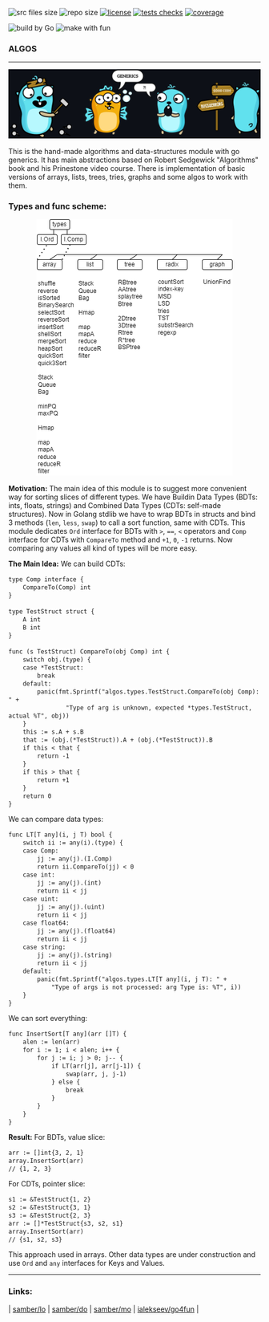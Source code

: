 <p align="left">
	<img src="https://img.shields.io/github/languages/code-size/kselnaag/algos?style=plastic" title="src files size" alt="src files size">
	<img src="https://img.shields.io/github/repo-size/kselnaag/algos?style=plastic" title="repo size" alt="repo size">
	<a href="https://github.com/kselnaag/algos/blob/master/LICENSE" title="LICENSE"><img src="https://img.shields.io/github/license/kselnaag/algos?style=plastic" alt="license"></a>
	<a href="https://github.com/kselnaag/algos/actions" title="Workflows"><img src="https://img.shields.io/github/actions/workflow/status/kselnaag/algos/go.yml?branch=master&style=plastic" alt="tests checks"></a>
	<a href="https://kselnaag.github.io/algos" title="coverage"><img src="https://img.shields.io/badge/GHpages-coverage-blueviolet?style=plastic" alt="coverage"></a>
</p>
<p align="left">
	<img src="https://img.shields.io/static/v1?label=build%20by&message=Go&color=ffa757&style=plastic" alt="build by Go">
	<img src="https://img.shields.io/static/v1?label=make%20with&message=%F0%9F%8E%89%E2%9C%A8&color=ffa757&style=plastic" alt="make with fun">
</p>

### **ALGOS**
----

<p align="center">
  <img src="https://raw.githubusercontent.com/kselnaag/algos/master/pics/myGophers.jpg" title="#DIY #GENERICS #ERRORS" alt="#DIY #GENERICS #ERRORS"/>
</p>

This is the hand-made algorithms and data-structures module with go generics. It has main abstractions based on Robert Sedgewick "Algorithms" book and his Prinestone video course. There is implementation of basic versions of arrays, lists, trees, tries, graphs and some algos to work with them.

### **Types and func scheme:**
<p align="center">
  <img src="https://raw.githubusercontent.com/kselnaag/algos/master/pics/algos.png" title="Types and func scheme" alt="Types and func scheme"/>
</p>

**Motivation:**
The main idea of this module is to suggest more convenient way for sorting slices of different types. We have Buildin Data Types (BDTs: ints, floats, strings) and Combined Data Types (CDTs: self-made structures). Now in Golang stdlib we have to wrap BDTs in structs and bind 3 methods (`len`, `less`, `swap`) to call a sort function, same with CDTs. This module dedicates `Ord` interface for BDTs with `>`, `==`, `<` operators and `Comp` interface for CDTs with `CompareTo` method and `+1`, `0`, `-1` returns. Now comparing any values all kind of types will be more easy.

**The Main Idea:**
We can build CDTs:
```
type Comp interface {
	CompareTo(Comp) int
}

type TestStruct struct {
	A int
	B int
}

func (s TestStruct) CompareTo(obj Comp) int {
	switch obj.(type) {
	case *TestStruct:
		break
	default:
		panic(fmt.Sprintf("algos.types.TestStruct.CompareTo(obj Comp): " +
				"Type of arg is unknown, expected *types.TestStruct, actual %T", obj))
	}
	this := s.A + s.B
	that := (obj.(*TestStruct)).A + (obj.(*TestStruct)).B
	if this < that {
		return -1
	}
	if this > that {
		return +1
	}
	return 0
}
```

We can compare data types:
```
func LT[T any](i, j T) bool {
	switch ii := any(i).(type) {
	case Comp:
		jj := any(j).(I.Comp)
		return ii.CompareTo(jj) < 0
	case int:
		jj := any(j).(int)
		return ii < jj
	case uint:
		jj := any(j).(uint)
		return ii < jj
	case float64:
		jj := any(j).(float64)
		return ii < jj
	case string:
		jj := any(j).(string)
		return ii < jj
	default:
		panic(fmt.Sprintf("algos.types.LT[T any](i, j T): " +
			"Type of args is not processed: arg Type is: %T", i))
	}
}
```

We can sort everything:
```
func InsertSort[T any](arr []T) {
	alen := len(arr)
	for i := 1; i < alen; i++ {
		for j := i; j > 0; j-- {
			if LT(arr[j], arr[j-1]) {
				swap(arr, j, j-1)
			} else {
				break
			}
		}
	}
}
```

**Result:**
For BDTs, value slice:
```
arr := []int{3, 2, 1}
array.InsertSort(arr)
// {1, 2, 3}
```

For CDTs, pointer slice:
```
s1 := &TestStruct{1, 2}
s2 := &TestStruct{3, 1}
s3 := &TestStruct{2, 3}
arr := []*TestStruct{s3, s2, s1}
array.InsertSort(arr)
// {s1, s2, s3}
```

This approach used in arrays. Other data types are under construction and use `Ord` and `any` interfaces for Keys and Values.

----

### **Links**: 
| [samber/lo](https://github.com/samber/lo "Lodash-style Go library") | [samber/do](https://github.com/samber/do "Dependency injection toolkit based on Go 1.18+ generics") | [samber/mo](https://github.com/samber/mo "Monads based on Go 1.18+ generics") | [ialekseev/go4fun](https://github.com/ialekseev/go4fun "Functional primitives and patterns in go") |
